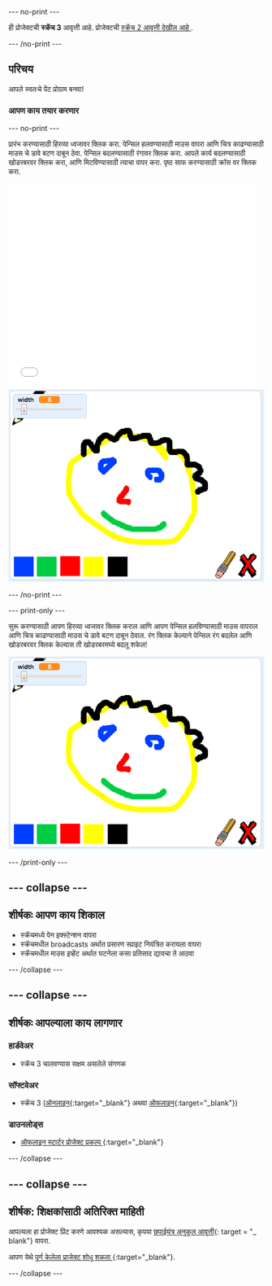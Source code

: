\--- no-print \---

ही प्रोजेक्टची **स्क्रॅच 3** आवृत्ती आहे. प्रोजेक्टची [ स्क्रॅच 2 आवृत्ती देखील आहे ](https://projects.raspberrypi.org/en/projects/paint-box-scratch2).

\--- /no-print \---

## परिचय

आपले स्वतःचे पेंट प्रोग्राम बनवा!

### आपण काय तयार करणार

\--- no-print \---

प्रारंभ करण्यासाठी हिरव्या ध्वजावर क्लिक करा. पेन्सिल हलवण्यासाठी माउस वापरा आणि चित्र काढण्यासाठी माउस चे डावे बटण दाबून ठेवा. पेन्सिल बदलण्यासाठी रंगावर क्लिक करा. आपले कार्य बदलण्यासाठी खोडरबरवर क्लिक करा, आणि मिटविण्यासाठी त्याचा वापर करा. पृष्ठ साफ करण्यासाठी क्रॉस वर क्लिक करा.

<div class="scratch-preview">
  <iframe allowtransparency="true" width="485" height="402" src="//scratch.mit.edu/projects/embed/267243161/?autostart=false" frameborder="0" scrolling="no"></iframe>
  <img src="images/showcase.png">
</div>

\--- /no-print \---

\--- print-only \---

सुरू करण्यासाठी आपण हिरव्या ध्वजावर क्लिक कराल आणि आपण पेन्सिल हलविण्यासाठी माउस वापराल आणि चित्र काढण्यासाठी माउस चे डावे बटण दाबून ठेवाल. रंग क्लिक केल्याने पेन्सिल रंग बदलेल आणि खोडरबरवर क्लिक केल्यास ती खोडरबरमघ्ये बदलू शकेल!

![शोकेस](images/showcase.png)

\--- /print-only \---

## \--- collapse \---

## शीर्षकः आपण काय शिकाल

+ स्क्रॅचमध्ये पेन इक्स्टेन्शन वापरा
+ स्क्रॅचमधील broadcasts अर्थात प्रसारण स्प्राइट नियंत्रित करायला वापरा
+ स्क्रॅचमधील माउस इव्हेंट अर्थात घटनेला कसा प्रतिसाद द्यायचा ते आठवा

\--- /collapse \---

## \--- collapse \---

## शीर्षकः आपल्याला काय लागणार

### हार्डवेअर

+ स्क्रॅच 3 चालवण्यास सक्षम असलेले संगणक

### सॉफ्टवेअर

+ स्क्रॅच 3 ([ऑनलाइन](https://rpf.io/scratchon){:target="_blank"} अथवा [ऑफलाइन](https://rpf.io/scratchoff){:target="_blank"})

### डाउनलोड्स

+ [ ऑफलाइन स्टार्टर प्रोजेक्ट प्रकल्प ](https://rpf.io/p/en/paint-box-go) {:target="_blank"}

\--- /collapse \---

## \--- collapse \---

## शीर्षक: शिक्षकांसाठी अतिरिक्त माहिती

आपल्यला हा प्रोजेक्ट प्रिंट करणे आवश्यक असल्यास, कृपया [छपाईयंत्र अनुकूल आवृत्ती](https://projects.raspberrypi.org/en/projects/paint-box/print){: target = "_ blank"} वापरा.

आपण येथे [ पूर्ण केलेला प्राजेक्ट शोधू शकता ](https://rpf.io/p/en/paint-box-get){:target="_blank"}.

\--- /collapse \---